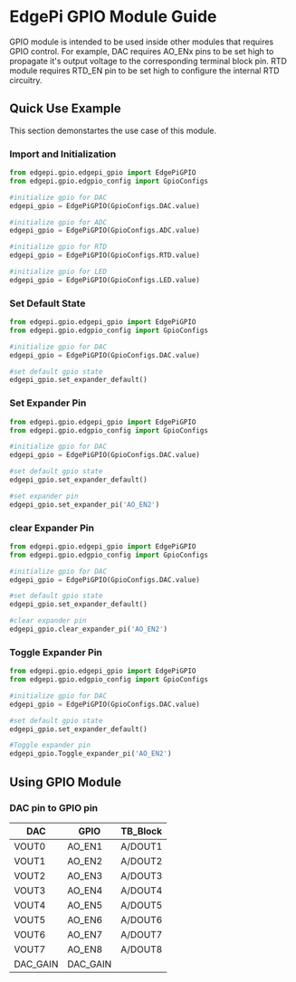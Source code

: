 # EdgePi GPIO Module Guide
GPIO module is intended to be used inside other modules that requires GPIO control. For example, DAC requires AO_ENx pins to be set high to propagate it's output voltage to the corresponding terminal block pin. RTD module requires RTD_EN pin to be set high to configure the internal RTD circuitry.
## Quick Use Example
This section demonstartes the use case of this module.

### Import and Initialization
```python
from edgepi.gpio.edgepi_gpio import EdgePiGPIO
from edgepi.gpio.edgpio_config import GpioConfigs

#initialize gpio for DAC
edgepi_gpio = EdgePiGPIO(GpioConfigs.DAC.value)

#initialize gpio for ADC
edgepi_gpio = EdgePiGPIO(GpioConfigs.ADC.value)

#initialize gpio for RTD
edgepi_gpio = EdgePiGPIO(GpioConfigs.RTD.value)

#initialize gpio for LED
edgepi_gpio = EdgePiGPIO(GpioConfigs.LED.value)
```

### Set Default State
```python
from edgepi.gpio.edgepi_gpio import EdgePiGPIO
from edgepi.gpio.edgpio_config import GpioConfigs

#initialize gpio for DAC
edgepi_gpio = EdgePiGPIO(GpioConfigs.DAC.value)

#set default gpio state
edgepi_gpio.set_expander_default()
```

### Set Expander Pin
```python
from edgepi.gpio.edgepi_gpio import EdgePiGPIO
from edgepi.gpio.edgpio_config import GpioConfigs

#initialize gpio for DAC
edgepi_gpio = EdgePiGPIO(GpioConfigs.DAC.value)

#set default gpio state
edgepi_gpio.set_expander_default()

#set expander pin
edgepi_gpio.set_expander_pi('AO_EN2')
```

### clear Expander Pin
```python
from edgepi.gpio.edgepi_gpio import EdgePiGPIO
from edgepi.gpio.edgpio_config import GpioConfigs

#initialize gpio for DAC
edgepi_gpio = EdgePiGPIO(GpioConfigs.DAC.value)

#set default gpio state
edgepi_gpio.set_expander_default()

#clear expander pin
edgepi_gpio.clear_expander_pi('AO_EN2')
```

### Toggle Expander Pin
```python
from edgepi.gpio.edgepi_gpio import EdgePiGPIO
from edgepi.gpio.edgpio_config import GpioConfigs

#initialize gpio for DAC
edgepi_gpio = EdgePiGPIO(GpioConfigs.DAC.value)

#set default gpio state
edgepi_gpio.set_expander_default()

#Toggle expander pin
edgepi_gpio.Toggle_expander_pi('AO_EN2')
```

## Using GPIO Module

### DAC pin to GPIO pin
|DAC|GPIO|TB_Block|
|---|---|---|
|VOUT0|AO_EN1|A/DOUT1|
|VOUT1|AO_EN2|A/DOUT2|
|VOUT2|AO_EN3|A/DOUT3|
|VOUT3|AO_EN4|A/DOUT4|
|VOUT4|AO_EN5|A/DOUT5|
|VOUT5|AO_EN6|A/DOUT6|
|VOUT6|AO_EN7|A/DOUT7|
|VOUT7|AO_EN8|A/DOUT8|
|DAC_GAIN|DAC_GAIN||
